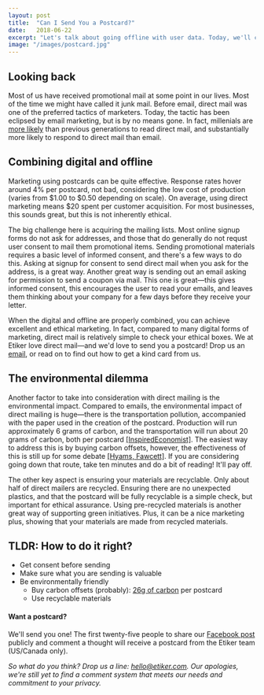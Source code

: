 ```yaml
---
layout: post
title:  "Can I Send You a Postcard?"
date:   2018-06-22
excerpt: "Let's talk about going offline with user data. Today, we'll chat about the ethics of sending direct mail, and how we can ethically and effectively market to users offline."
image: "/images/postcard.jpg"
---
```


## Looking back
Most of us have received promotional mail at some point in our lives. Most of the time we might have called it junk mail. Before email, direct mail was one of the preferred tactics of marketers. Today, the tactic has been eclipsed by email marketing, but is by no means gone. In fact, millenials are [more likely](https://www.digitaldogdirect.com/millennials-direct-mail/) than previous generations to read direct mail, and substantially more likely to respond to direct mail than email.

## Combining digital and offline
Marketing using postcards can be quite effective. Response rates hover around 4% per postcard, not bad, considering the low cost of production (varies from $1.00 to $0.50 depending on scale). On average, using direct marketing means $20 spent per customer acquisition. For most businesses, this sounds great, but this is not inherently ethical. 

The big challenge here is acquiring the mailing lists. Most online signup forms do not ask for addresses, and those that do generally do not requst user consent to mail them promotional items. Sending promotional materials requires a basic level of informed consent, and there's a few ways to do this. Asking at signup for consent to send direct mail when you ask for the address, is a great way. Another great way is sending out an email asking for permission to send a coupon via mail. This one is great&mdash;this gives informed consent, this encourages the user to read your emails, and leaves them thinking about your company for a few days before they receive your letter.

When the digital and offline are properly combined, you can achieve excellent and ethical marketing. In fact, compared to many digital forms of marketing, direct mail is relatively simple to check your ethical boxes. We at Etiker love direct mail&mdash;and we'd love to send you a postcard! Drop us an [email](mailto:hello@etiker.com), or read on to find out how to get a kind card from us.

## The environmental dilemma
Another factor to take into consideration with direct mailing is the environmental impact. Compared to emails, the environmental impact of direct mailing is huge&mdash;there is the transportation pollution, accompanied with the paper used in the creation of the postcard. Production will run approximately 6 grams of carbon, and the transportation will run about 20 grams of carbon, both per postcard [[InspiredEconomist]](http://inspiredeconomist.com/2009/03/09/greening-print-marketing-whats-your-mails-carbon-footprint/). The easiest way to address this is by buying carbon offsets, however, the effectiveness of this is still up for some debate [[Hyams, Fawcett]](https://doi.org/10.1002/wcc.207). If you are considering going down that route, take ten minutes and do a bit of reading! It'll pay off.

The other key aspect is ensuring your materials are recyclable. Only about half of direct mailers are recycled. Ensuring there are no unexpected plastics, and that the postcard will be fully recyclable is a simple check, but important for ethical assurance. Using pre-recycled materials is another great way of supporting green initiatives. Plus, it can be a nice marketing plus, showing that your materials are made from recycled materials.

## TLDR: How to do it right?
- Get consent before sending
- Make sure what you are sending is valuable
- Be environmentally friendly
	* Buy carbon offsets (probably): [26g of carbon](http://inspiredeconomist.com/2009/03/09/greening-print-marketing-whats-your-mails-carbon-footprint/) per postcard
	* Use recyclable materials

#### Want a postcard?
We'll send you one! The first twenty-five people to share our [Facebook post](https://www.facebook.com/etikerco/) publicly and comment a thought will receive a postcard from the Etiker team (US/Canada only).

_So what do you think? Drop us a line: [hello@etiker.com](mailto:hello@etiker.com). Our apologies, we're still yet to find a comment system that meets our needs and commitment to your privacy._